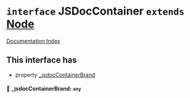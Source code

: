 # `interface` JSDocContainer `extends` [Node](../interface.Node/README.md)

[Documentation Index](../README.md)

## This interface has

- property [\_jsdocContainerBrand](#-_jsdoccontainerbrand-any)


#### 📄 \_jsdocContainerBrand: `any`



